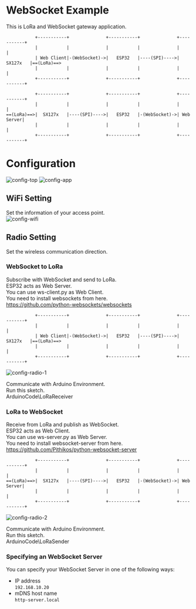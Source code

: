 # WebSocket Example   
This is LoRa and WebSocket gateway application.   
```
           +-----------+              +-----------+              +-----------+
           |           |              |           |              |           |
           | Web Client|-(WebSocket)->|   ESP32   |----(SPI)---->|  SX127x   |==(LoRa)==>
           |           |              |           |              |           |
           +-----------+              +-----------+              +-----------+

           +-----------+              +-----------+              +-----------+
           |           |              |           |              |           |
==(LoRa)==>|  SX127x   |----(SPI)---->|   ESP32   |-(WebSocket)->| Web Server|
           |           |              |           |              |           |
           +-----------+              +-----------+              +-----------+
```



# Configuration
![config-top](https://github.com/user-attachments/assets/ab7b2141-48e6-423d-98d2-7730eb17bc90)
![config-app](https://github.com/user-attachments/assets/8c513633-4144-4fc8-bddb-9f8c346d9980)

## WiFi Setting
Set the information of your access point.   
![config-wifi](https://github.com/user-attachments/assets/51bf839d-8d2f-41ab-b3a7-dbea09836ce0)

## Radio Setting
Set the wireless communication direction.   

### WebSocket to LoRa
Subscribe with WebSocket and send to LoRa.   
ESP32 acts as Web Server.   
You can use ws-client.py as Web Client.   
You need to install websockets from here.   
https://github.com/python-websockets/websockets   

```
           +-----------+              +-----------+              +-----------+
           |           |              |           |              |           |
           | Web Client|-(WebSocket)->|   ESP32   |----(SPI)---->|  SX127x   |==(LoRa)==>
           |           |              |           |              |           |
           +-----------+              +-----------+              +-----------+
```

![config-radio-1](https://github.com/user-attachments/assets/50296104-d749-427f-9c61-a8e36a7a4431)

Communicate with Arduino Environment.   
Run this sketch.   
ArduinoCode\LoRaReceiver   


### LoRa to WebSocket
Receive from LoRa and publish as WebSocket.   
ESP32 acts as Web Client.   
You can use ws-server.py as Web Server.   
You need to install websocket-server from here.   
https://github.com/Pithikos/python-websocket-server   

```
           +-----------+              +-----------+              +-----------+
           |           |              |           |              |           |
==(LoRa)==>|  SX127x   |----(SPI)---->|   ESP32   |-(WebSocket)->| Web Server|
           |           |              |           |              |           |
           +-----------+              +-----------+              +-----------+
```

![config-radio-2](https://github.com/user-attachments/assets/da7bb160-0932-47a3-96b5-b072d0861c6f)

Communicate with Arduino Environment.   
Run this sketch.   
ArduinoCode\LoRaSender   


### Specifying an WebSocket Server   
You can specify your WebSocket Server in one of the following ways:   
- IP address   
 ```192.168.10.20```   
- mDNS host name   
 ```http-server.local```   


